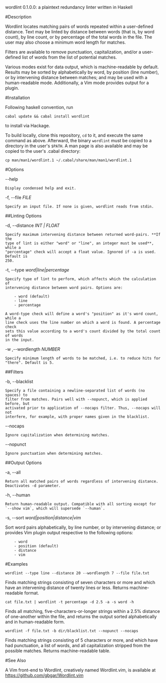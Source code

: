 wordlint 0.1.0.0: a plaintext redundancy linter written in Haskell

#Description


Wordlint locates matching pairs of words repeated within a user-defined
distance. Text may be linted by distance between words (that is, by word
count), by line count, or by percentage of the total words in the file. The
user may also choose a minimum word length for matches.

Filters are available to remove punctuation, capitalization, and/or a
user-defined list of words from the list of potential matches.

Various modes exist for data output, which is machine-readable by default.
Results may be sorted by alphabetically by word, by position (line number), or
by intervening distance between matches; and may be used with a human-readable
mode. Additionally, a Vim mode provides output for a plugin.

#Installation


Following haskell convention, run 

`cabal update && cabal install wordlint`

to install via Hackage.

To build locally, clone this repository, `cd` to it, and execute the same
command as above.  Afterward, the binary `wordlint` must be copied to a
directory in the user's `$PATH`. A man page is also available and may be copied
to the user's .cabal directory: 

`cp man/man1/wordlint.1 ~/.cabal/share/man/man1/wordlint.1`


#Options

\-\-help

    Display condensed help and exit.

\-f, \-\-file *FILE*

    Specify an input file. If none is given, wordlint reads from stdin.

##Linting Options

\-d, \-\-distance *INT | FLOAT*

    Specify maximum intervening distance between returned word-pairs. **If the
    type of lint is either "word" or "line", an integer must be used**, while a
    "percentage" check will accept a float value. Ignored if -a is used. Default is
    250.

\-t, \-\-type *word|line|percentage*

    Specify type of lint to perform, which affects which the calculation of
    intervening distance between word pairs. Options are:

        - word (default)
        - line
        - percentage

    A word-type check will define a word's "position" as it's word count, while a
    line check uses the line number on which a word is found. A percentage check
    sets this value according to a word's count divided by the total count of words
    in the input.

\-w ,\-\-wordlength *NUMBER*

    Specify minimum length of words to be matched, i.e. to reduce hits for
    "there". Default is 5.

##Filters

\-b, \-\-blacklist

    Specify a file containing a newline-separated list of words (no spaces) to
    filter from matches. Pairs well with --nopunct, which is applied before, but 
    activated prior to application of --nocaps filter. Thus, --nocaps will not
    interfere, for example, with proper names given in the blacklist.

\-\-nocaps

    Ignore capitalization when determining matches.

\-\-nopunct

    Ignore punctuation when determining matches.

##Output Options

\-a, \-\-all

    Return all matched pairs of words regardless of intervening distance. Deactivates -d parameter.

\-h, \-\-human

    Return human-readable output. Compatible with all sorting except for 
    `--show vim`, which will supersede `--human`.

\-s, \-\-sort *word|position|distance|vim*

   Sort word pairs alphabetically, by line number, or by intervening distance;
   or provides Vim plugin output respective to the following options:

        - word
        - position (default)
        - distance
        - vim 

#Examples

  `wordlint --type line --distance 20 --wordlength 7 --file file.txt`

Finds matching strings consisting of seven characters or more and which have an
intervening distance of twenty lines or less. Returns machine-readable format.

  `cat file.txt | wordlint -t percentage -d 2.5 -a -s word -h`

Finds all matching, five-characters-or-longer strings within a 2.5% distance of
one-another within the file, and returns the output sorted alphabetically and
in human-readable form.

  `wordlint -f file.txt -b dir/blacklist.txt --nopunct --nocaps`

Finds matching strings consisting of 5 characters or more, and which have had
punctuation, a list of words, and all capitalization stripped from the possible
matches. Returns machine-readable table.

#See Also

A Vim front-end to Wordlint, creatively named Wordlint.vim, is available
at https://github.com/gbgar/Wordlint.vim

